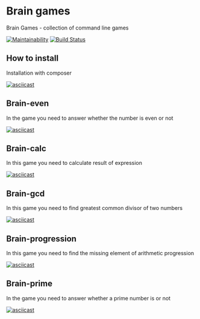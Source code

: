# Brain games
Brain Games - collection of command line games

[![Maintainability](https://api.codeclimate.com/v1/badges/c06458aaf3263c02b8e5/maintainability)](https://codeclimate.com/github/rentery/php-project-lvl1/maintainability)
[![Build Status](https://travis-ci.com/rentery/php-project-lvl1.svg?branch=master)](https://travis-ci.com/rentery/php-project-lvl1)

## How to install
Installation with composer

[![asciicast](https://asciinema.org/a/DMCGSdsOK5SyvqET1ilK7dhNb.svg)](https://asciinema.org/a/DMCGSdsOK5SyvqET1ilK7dhNb)

## Brain-even
In the game you need to answer whether the number is even or not

[![asciicast](https://asciinema.org/a/1NRQPygUh5TbXobvIHHHSP1RW.svg)](https://asciinema.org/a/1NRQPygUh5TbXobvIHHHSP1RW)

## Brain-calc
In this game you need to calculate result of expression

[![asciicast](https://asciinema.org/a/V2kaykG5reZuNb5Me21QHHAQK.svg)](https://asciinema.org/a/V2kaykG5reZuNb5Me21QHHAQK)

## Brain-gcd
In this game you need to find greatest common divisor of two numbers

[![asciicast](https://asciinema.org/a/YvKHB6Y1V1t9g7nhAKR9c1FR1.svg)](https://asciinema.org/a/YvKHB6Y1V1t9g7nhAKR9c1FR1)

## Brain-progression
In this game you need to find the missing element of arithmetic progression

[![asciicast](https://asciinema.org/a/4WPP9F7GFkHd6h5JgN2b0YbCf.svg)](https://asciinema.org/a/4WPP9F7GFkHd6h5JgN2b0YbCf)

## Brain-prime
In the game you need to answer whether a prime number is or not

[![asciicast](https://asciinema.org/a/hMGsGcrxHzD5tkybwjeTHr5QE.svg)](https://asciinema.org/a/hMGsGcrxHzD5tkybwjeTHr5QE)